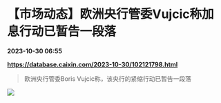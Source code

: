 # 【市场动态】欧洲央行管委Vujcic称加息行动已暂告一段落

**2023-10-30 06:55**

**https://database.caixin.com/2023-10-30/102121798.html**

> 欧洲央行管委Boris Vujcic称，该央行的紧缩行动已暂告一段落

  

[![](https://img.caixin.com/2023-03-06/167808333070443_840_560.jpg)](https://img.caixin.com//2023-03-06/167808333070443_480_320.jpg)